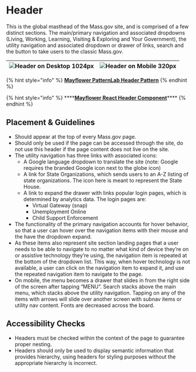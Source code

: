 # Header

This is the global masthead of the Mass.gov site, and is comprised of a few distinct sections. The main/primary navigation and associated dropdowns \(Living, Working, Learning, Visiting & Exploring and Your Government\), the utility navigation and associated dropdown or drawer of links, search and the button to take users to the classic Mass.gov.

| ![Header on Desktop 1024px](https://mayflower.digital.mass.gov/capture/capture_03-organisms-by-template-header_0_document_1_tablet.png) | ![Header on Mobile 320px](https://mayflower.digital.mass.gov/capture/capture_03-organisms-by-template-header_0_document_0_phone.png) |
| --- | --- |


{% hint style="info" %}
[**Mayflower PatternLab Header Pattern**](https://mayflower.digital.mass.gov/?p=organisms-header&view=c)
{% endhint %}

{% hint style="info" %}
\*\*\*\*[**Mayflower React Header Component**](https://mayflower-react.digital.mass.gov/?knob-utilityNav.panel.0=%7B%22description%22%3A%7B%22text%22%3A%22The%20%3Ca%20href%3D%5C%22%23%5C%22%3EA-Z%20Organizations%20page%3C%2Fa%3E%20provides%20an%20alphabetical%20listing%20of%20government%20organizations%2C%20including%20commissions%2C%20departments%2C%20and%20bureaus.%22%7D%7D&knob-utilityNav.panel.1=%7B%22description%22%3A%7B%22text%22%3A%22These%20are%20the%20top%20requested%20sites%20you%20can%20log%20in%20to%20access%20state%20provided%20services%22%7D%2C%22links%22%3A%5B%7B%22text%22%3A%22Unemployment%20Online%22%2C%22href%22%3A%22https%3A%2F%2Fuionline.detma.org%2FClaimant%2FCore%2FLogin.ASPX%22%2C%22type%22%3A%22external%22%7D%2C%7B%22text%22%3A%22Virtual%20Gateway%20%28SNAP%29%22%2C%22href%22%3A%22https%3A%2F%2Fsso.hhs.state.ma.us%2Foam%2Fserver%2Fobrareq.cgi%3Fencquery%253DA2%252Fmo5AkZreDycpyP0JZAEOYGvW2hviyNhH9Sht2xPp0V1%252BBtWfHnmRGr6zNHOqOlcjphPk7p6bpHHRyNzzk9IYQ%252FcN%252B%252FIcqL2ThnI217OsIKZepptTpGBx83SI0NWjsE7vDi72caItXWlelbGQT7ePanlrVUUy2%252Fj1UEUaXi5G7m47KO9djBnoetZRCtp9G2ZTNFf6zvCGU7Cs02AXYUj2JMH4aqol%252Bh3OK6uhJNNkFvwQ1MFRUa4gR1az4iaW9u83ExKb2a9eDv8ZIUqhlq3%252BNVGTqZHAsHX4KOONSGQRBwCtLNPWwruacjdd9CaEqeIJ2tnP45KrM93edZ6zU1yoWGbAp%252BUWWMqk4HyrtuA8%253D%2520agentid%253Dwebgate1%2520ver%253D1%2520crmethod%253D2%22%2C%22type%22%3A%22external%22%7D%2C%7B%22text%22%3A%22Child%20Support%20Enforcement%22%2C%22href%22%3A%22https%3A%2F%2Fecse.cse.state.ma.us%2FECSE%2FLogin%2Flogin.asp%22%2C%22type%22%3A%22external%22%7D%5D%7D&knob-utilityNav.closeText.0=Close&knob-utilityNav.closeText.1=Close&knob-mainNav.text0=Living&knob-mainNav.text1=Working&knob-mainNav.href0=%23&knob-mainNav.text2=Learning&knob-mainNav.href1=%23&knob-mainNav.text3=Visiting%20%26%20Exploring&knob-mainNav.href2=%23&knob-mainNav.text4=Your%20Government&knob-mainNav.href3=%2Fpatterns%2F05-pages-section-landing%2F05-pages-section-landing.html&knob-mainNav.href4=%23&knob-utilityNav.text.0=State%20Organizations&knob-utilityNav.text.1=Log%20in%20to...&knob-header.siteLogoDomain.url.domain=https%3A%2F%2Fwww.mass.gov%2F&knob-mainNav.subNav0=%5B%7B%22href%22%3A%22%23%22%2C%22text%22%3A%22Health%20%26%20Social%20Services%22%7D%2C%7B%22href%22%3A%22%23%22%2C%22text%22%3A%22Family%20%26%20Children%22%7D%2C%7B%22href%22%3A%22%23%22%2C%22text%22%3A%22Housing%22%7D%2C%7B%22href%22%3A%22%23%22%2C%22text%22%3A%22Transportation%22%7D%2C%7B%22href%22%3A%22%23%22%2C%22text%22%3A%22Legal%20%26%20Justice%22%7D%2C%7B%22href%22%3A%22%23%22%2C%22text%22%3A%22Public%20Safety%22%7D%2C%7B%22href%22%3A%22%23%22%2C%22text%22%3A%22Voting%22%7D%2C%7B%22href%22%3A%22%23%22%2C%22text%22%3A%22Taxes%22%7D%5D&knob-mainNav.active3=true&knob-mainNav.subNav1=%5B%7B%22href%22%3A%22%23%22%2C%22text%22%3A%22Unemployment%22%7D%2C%7B%22href%22%3A%22%23%22%2C%22text%22%3A%22Finding%20a%20Job%22%7D%2C%7B%22href%22%3A%22%23%22%2C%22text%22%3A%22Worker%E2%80%99s%20Rights%20%26%20Safety%22%7D%2C%7B%22href%22%3A%22%23%22%2C%22text%22%3A%22Business%20Services%20%26%20Resources%22%7D%2C%7B%22href%22%3A%22%23%22%2C%22text%22%3A%22Professional%20Licensing%20%26%20Certification%22%7D%2C%7B%22href%22%3A%22%23%22%2C%22text%22%3A%22Professional%20Training%22%7D%5D&knob-searchBannerForm.placeholder=Search%20Mass.gov&knob-mainNav.subNav2=%5B%7B%22href%22%3A%22%23%22%2C%22text%22%3A%22Early%20Childhood%20Education%22%7D%2C%7B%22href%22%3A%22%23%22%2C%22text%22%3A%22K-12%20Schools%22%7D%2C%7B%22href%22%3A%22%23%22%2C%22text%22%3A%22Higher%20Education%22%7D%2C%7B%22href%22%3A%22%23%22%2C%22text%22%3A%22Continuing%20Education%22%7D%5D&knob-mainNav.subNav3=%5B%7B%22href%22%3A%22%23%22%2C%22text%22%3A%22Recreational%20Licenses%20%26%20Permits%22%7D%2C%7B%22href%22%3A%22%2Fpatterns%2F05-pages-topic%2F05-pages-topic.html%22%2C%22text%22%3A%22State%20Parks%20%26%20Recreation%22%7D%2C%7B%22href%22%3A%22%23%22%2C%22text%22%3A%22Travel%20%26%20Tourism%22%7D%2C%7B%22href%22%3A%22%23%22%2C%22text%22%3A%22Arts%20%26%20Culture%22%7D%5D&knob-mainNav.subNav4=%5B%7B%22href%22%3A%22%23%22%2C%22text%22%3A%22Office%20of%20the%20Governor%22%7D%2C%7B%22href%22%3A%22%23%22%2C%22text%22%3A%22State%20Agencies%22%7D%2C%7B%22href%22%3A%22%2Fpatterns%2F05-pages-topic-your-government%2F05-pages-topic-your-government.html%22%2C%22text%22%3A%22Executive%20Branch%22%7D%2C%7B%22href%22%3A%22%23%22%2C%22text%22%3A%22Judicial%20Branch%22%7D%2C%7B%22href%22%3A%22%23%22%2C%22text%22%3A%22Legislative%20Branch%22%7D%2C%7B%22href%22%3A%22%23%22%2C%22text%22%3A%22Local%20Government%22%7D%5D&knob-utilityNav.ariaLabelText.0=&knob-utilityNav.ariaLabelText.1=Log%20in%20to%20the%20most%20requested%20services&knob-utilityNav.icons.0=SvgBuilding&knob-utilityNav.icons.1=SvgLogin&selectedKind=organisms&selectedStory=Header&full=0&addons=1&stories=1&panelRight=0&addonPanel=storybook%2Factions%2Factions-panel)\*\*\*\*
{% endhint %}

## Placement & Guidelines

* Should appear at the top of every Mass.gov page.
* Should only be used if the page can be accessed through the site, do not use this header if the page content does not live on the site.   
* The utility navigation has three links with associated icons:
  * A Google language dropdown to translate the site \(note: Google requires the branded Google icon next to the globe icon\)
  * A link for State Organizations, which sends users to an A-Z listing of state organizations. The icon here is meant to represent the State House.
  * A link to expand the drawer with links popular login pages, which is determined by analytics data. The login pages are:
    * Virtual Gateway \(snap\)
    * Unemployment Online
    * Child Support Enforcement    
* The functionality of the primary navigation accounts for hover behavior, so that a user can hover over the navigation items with their mouse and the have the dropdown expand.
* As these items also represent site section landing pages that a user needs to be able to navigate to no matter what kind of device they’re on or assistive technology they’re using, the navigation item is repeated at the bottom of the dropdown list. This way, when hover technology is not available, a user can click on the navigation item to expand it, and use the repeated navigation item to navigate to the page.
* On mobile, the menu becomes a drawer that slides in from the right side of the screen after tapping “MENU”. Search stacks above the main menu, which stacks above the utility navigation. Tapping on any of the items with arrows will slide over another screen with subnav items or utility nav content. Fonts are decreased across the board.

## Accessibility Checks

* Headers must be checked within the context of the page to guarantee proper nesting.
* Headers should only be used to display semantic information that provides hierarchy, using headers for styling purposes without the appropriate hierarchy is incorrect.

